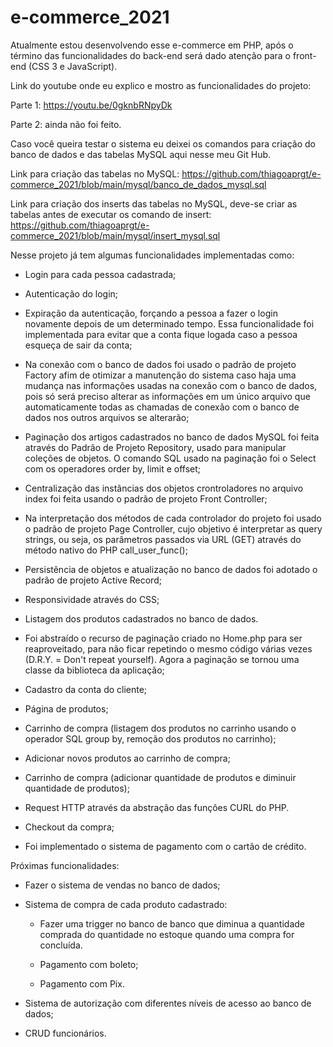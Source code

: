 # e-commerce_2021
Atualmente estou desenvolvendo esse e-commerce em PHP, após o término das funcionalidades do back-end será dado atenção para o front-end (CSS 3 e JavaScript).

Link do youtube onde eu explico e mostro as funcionalidades do projeto:

Parte 1: https://youtu.be/0gknbRNpyDk

Parte 2: ainda não foi feito.

Caso você queira testar o sistema eu deixei os comandos para criação do banco de dados e das tabelas MySQL aqui nesse meu Git Hub.

Link para criação das tabelas no MySQL:
https://github.com/thiagoaprgt/e-commerce_2021/blob/main/mysql/banco_de_dados_mysql.sql

Link para criação dos inserts das tabelas no MySQL, deve-se criar as tabelas antes de executar os comando de insert:
https://github.com/thiagoaprgt/e-commerce_2021/blob/main/mysql/insert_mysql.sql


Nesse projeto já tem algumas funcionalidades implementadas como:

  - Login para cada pessoa cadastrada;
  
  - Autenticação do login;
  
  - Expiração da autenticação, forçando a pessoa a fazer o login novamente depois de um determinado tempo. Essa funcionalidade foi implementada para evitar que a conta fique logada caso a pessoa esqueça de sair da conta;
  
  - Na conexão com o banco de dados foi usado o padrão de projeto Factory afim de otimizar a manutenção do sistema caso haja uma mudança nas informações usadas na conexão com o banco de dados, pois só será preciso alterar as informações em um único arquivo que automaticamente todas as chamadas de conexão com o banco de dados nos outros arquivos se alterarão;
  
  - Paginação dos artigos cadastrados no banco de dados MySQL foi feita através do Padrão de Projeto Repository, usado para manipular coleções de objetos. O comando SQL usado na paginação foi o Select com os operadores order by, limit e offset;
  
  - Centralização das instâncias dos objetos crontroladores no arquivo index foi feita usando o padrão de projeto Front Controller;
  
  - Na interpretação dos métodos de cada controlador do projeto foi usado o padrão de projeto Page Controller, cujo objetivo é interpretar as query strings, ou seja, os parâmetros passados via URL (GET) através do método nativo do PHP call_user_func();
  
  - Persistência de objetos e atualização no banco de dados foi adotado o padrão de projeto Active Record;
  
  - Responsividade através do CSS;

  - Listagem dos produtos cadastrados no banco de dados.

  - Foi abstraído o recurso de paginação criado no Home.php para ser reaproveitado, para não ficar repetindo o mesmo código várias vezes (D.R.Y. = Don't repeat yourself). Agora a paginação se tornou uma classe da biblioteca da aplicação;

  - Cadastro da conta do cliente;

  - Página de produtos;
  
   - Carrinho de compra (listagem dos produtos no carrinho usando o operador SQL group by, remoção dos produtos no carrinho);
   
   - Adicionar novos produtos ao carrinho de compra;

   - Carrinho de compra (adicionar quantidade de produtos e diminuir quantidade de produtos);

   - Request HTTP através da abstração das funções CURL do PHP.

   - Checkout da compra;

   - Foi implementado o sistema de pagamento com o cartão de crédito.

   
Próximas funcionalidades:     

  - Fazer o sistema de vendas no banco de dados;   
  
  - Sistema de compra de cada produto cadastrado:  
    
    - Fazer uma trigger no banco de banco que diminua a quantidade comprada do quantidade no estoque quando uma compra for concluída.
    
    - Pagamento com boleto;

    - Pagamento com Pix.

  - Sistema de autorização com diferentes níveis de acesso ao banco de dados;
  
  - CRUD funcionários.
        
  
  



